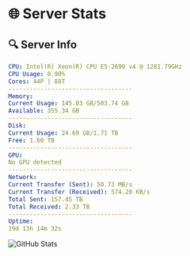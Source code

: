 # 🌐 Server Stats
## 🔍 Server Info
```yaml
CPU: Intel(R) Xeon(R) CPU E5-2699 v4 @ 1281.79GHz
CPU Usage: 0.90%
Cores: 44P | 88T
-----------------------------------
Memory:
Current Usage: 145.03 GB/503.74 GB
Available: 355.34 GB
-----------------------------------
Disk:
Current Usage: 24.69 GB/1.71 TB
Free: 1.60 TB
-----------------------------------
GPU:
No GPU detected
-----------------------------------
Network:
Current Transfer (Sent): 50.73 MB/s
Current Transfer (Received): 574.20 KB/s
Total Sent: 157.45 TB
Total Received: 2.33 TB
-----------------------------------
Uptime:
19d 13h 14m 32s
```
![GitHub Stats](https://img.shields.io/badge/Updated-2025-02-27_11:57:50-blue)